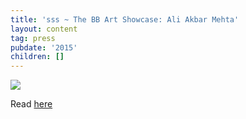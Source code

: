 ```yaml
---
title: 'sss ~ The BB Art Showcase: Ali Akbar Mehta'
layout: content
tag: press
pubdate: '2015'
children: []
---
```



![](/assets/img/4.-ali-akbar-mehta-site-stage-structure-2014_installation-view-©-aliakbarmehta.png)

Read [here](https://www.bebeautiful.in/lifestyle/art-and-culture/bb-art-showcase-ali-akbar-mehta-multidisciplinary-artist-from-mumbai)
